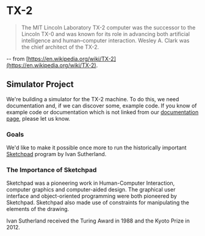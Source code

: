 # TX-2

> The MIT Lincoln Laboratory TX-2 computer was the successor to the
> Lincoln TX-0 and was known for its role in advancing both artificial
> intelligence and human–computer interaction. Wesley A. Clark was the
> chief architect of the TX-2.

-- from [https://en.wikipedia.org/wiki/TX-2](https://en.wikipedia.org/wiki/TX-2).

## Simulator Project

We're building a simulator for the TX-2 machine.  To do this, we need
documentation and, if we can discover some, example code.  If you know
of example code or documentation which is not linked from our
[documentation page](documentation.md), please let us know.

### Goals

We'd like to make it possible once more to run the historically
important [Sketchpad](https://en.wikipedia.org/wiki/Sketchpad) program
by Ivan Sutherland.

### The Importance of Sketchpad

Sketchpad was a pioneering work in Human-Computer Interaction,
computer graphics and computer-aided design.  The graphical user
interface and object-oriented programming were both pioneered by
Sketchpad.  Sketchpad also made use of constraints for manipulating
the elements of the drawing.

Ivan Sutherland received the Turing Award in 1988 and the Kyoto Prize
in 2012.
